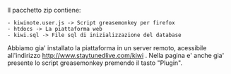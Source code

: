 Il pacchetto zip contiene:

	- kiwinote.user.js -> Script greasemonkey per firefox
	- htdocs -> La piattaforma web
	- kiwi.sql -> File sql di inizializzazione del database

Abbiamo gia' installato la piattaforma in un server remoto, acessibile
all'indirizzo http://www.staytunedlive.com/kiwi . Nella pagina e' anche 
gia' presente lo script greasemonkey premendo il tasto "Plugin".
